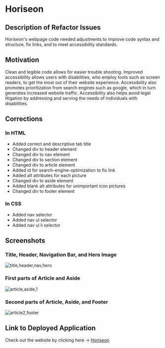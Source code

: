 # **Horiseon**

## **Description of Refactor Issues**

Horiseon's webpage code needed adjustments to improve code syntax and structure, fix links, and to meet accessibility standards.

## **Motivation**

Clean and legible code allows for easier trouble shooting. Improved accessibility allows users with disabilities, who employ tools such as screen readers, to get the most out of their website experience. Accessibility also promotes prioritization from search engines such as google, which in turn generates increased website traffic. Accessibility also helps avoid legal litigation by addressing and serving the needs of individuals with disabilities.

## **Corrections**

### In HTML

- Added correct and descriptive tab title
- Changed div to header element
- Changed div to nav element
- Changed div to section element
- Changed div to article element
- Added id for search-engine-optimization to fix link
- Added alt attributes for each picture
- Changed div to aside element
- Added blank alt attributes for unimportant icon pictures
- Changed div to footer element

### In CSS

- Added nav selector
- Added nav ul selector
- Added nav ul li selector

## **Screenshots**

### Title, Header, Navigation Bar, and Hero Image

![title,header,nav,hero](https://user-images.githubusercontent.com/83254086/118414721-82f45400-b663-11eb-9885-95853021ed22.JPG)

### First parts of Article and Aside

![article,aside,1](https://user-images.githubusercontent.com/83254086/118415601-8e964980-b668-11eb-8462-b39b87124f61.JPG)

### Second parts of Article, Aside, and Footer

![article2,footer](https://user-images.githubusercontent.com/83254086/118415627-b1c0f900-b668-11eb-97ed-64ed73327f6b.JPG)

## **Link to Deployed Application**

Check out the website by clicking here -> [Horiseon](https://mannyportillo11.github.io/horiseon/)
